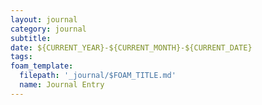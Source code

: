 ```yaml
---
layout: journal
category: journal
subtitle:
date: ${CURRENT_YEAR}-${CURRENT_MONTH}-${CURRENT_DATE}
tags:
foam_template:
  filepath: '_journal/$FOAM_TITLE.md'
  name: Journal Entry
---
```


# 